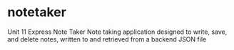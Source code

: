 # notetaker

Unit 11 Express Note Taker
Note taking application designed to write, save, and delete notes, written to and retrieved from a backend JSON file
